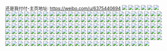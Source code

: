 还是我付付-主页地址: https://weibo.com/u/6375440694 
![](https://wx4.sinaimg.cn/mw2000/006XsHmCly1h9l3xa9d4tj30u01hcwt0.jpg) 
![](https://wx4.sinaimg.cn/mw2000/006XsHmCly1h9impcyq0fj32c03401kz.jpg) 
![](https://wx4.sinaimg.cn/mw2000/006XsHmCly1h9impok6iqj32c0340b2a.jpg) 
![](https://wx4.sinaimg.cn/mw2000/006XsHmCly1h9hn7cn4n5j32eo37k4qs.jpg) 
![](https://wx4.sinaimg.cn/mw2000/006XsHmCly1h9fw2rrgkpj32c03407wi.jpg) 
![](https://wx4.sinaimg.cn/mw2000/006XsHmCly1h9fw2tjgztj32c0340u0x.jpg) 
![](https://wx4.sinaimg.cn/mw2000/006XsHmCly1h9am6xmukyj31o0280npd.jpg) 
![](https://wx4.sinaimg.cn/mw2000/006XsHmCly1h9am70do1uj31o0280npd.jpg) 
![](https://wx4.sinaimg.cn/mw2000/006XsHmCly1h92jwruz0hj30v91nkgul.jpg) 
![](https://wx4.sinaimg.cn/mw2000/006XsHmCly1h8t95653pxj33402c0e82.jpg) 
![](https://wx4.sinaimg.cn/mw2000/006XsHmCly1h8t954nz8aj31o0280kjl.jpg) 
![](https://wx4.sinaimg.cn/mw2000/006XsHmCly1h8rh7rmykrj31o0280x2b.jpg) 
![](https://wx4.sinaimg.cn/mw2000/006XsHmCly1h8rh7p8h7oj31o0280nl4.jpg) 
![](https://wx4.sinaimg.cn/mw2000/006XsHmCly1h8rh7sxz56j324l2w2qv5.jpg) 
![](https://wx4.sinaimg.cn/mw2000/006XsHmCly1h8g4mi8z6uj31o0280qug.jpg) 
![](https://wx4.sinaimg.cn/mw2000/006XsHmCly1h8g4mitd7ij33402c0u0x.jpg) 
![](https://wx4.sinaimg.cn/mw2000/006XsHmCly1h8g4mlgpltj32c03407wi.jpg) 
![](https://wx4.sinaimg.cn/mw2000/006XsHmCly1h8g4mn4beaj32c0340kjl.jpg) 
![](https://wx4.sinaimg.cn/mw2000/006XsHmCly1h8g4mnygcwj32c03404qq.jpg) 
![](https://wx4.sinaimg.cn/mw2000/006XsHmCly1h8g4mosrbhj32c0340b29.jpg) 
![](https://wx4.sinaimg.cn/mw2000/006XsHmCly1h8d5033ty1j32c03407wi.jpg) 
![](https://wx4.sinaimg.cn/mw2000/006XsHmCly1h8d50abk72j32c0340qv7.jpg) 
![](https://wx4.sinaimg.cn/mw2000/006XsHmCly1h8aecpz0oxj32c0340qv6.jpg) 
![](https://wx4.sinaimg.cn/mw2000/006XsHmCly1h8aecruc19j324836c7wi.jpg) 
![](https://wx4.sinaimg.cn/mw2000/006XsHmCly1h8888mluzgj31401hcqit.jpg) 
![](https://wx4.sinaimg.cn/mw2000/006XsHmCly1h86nxpa7k8j32dr36c7wi.jpg) 
![](https://wx4.sinaimg.cn/mw2000/006XsHmCly1h83udnoktcj32c0340kjp.jpg) 
![](https://wx4.sinaimg.cn/mw2000/006XsHmCly1h83udlij00j31o0280kjl.jpg) 
![](https://wx4.sinaimg.cn/mw2000/006XsHmCly1h83udqxngfj32c0340npi.jpg) 
![](https://wx4.sinaimg.cn/mw2000/006XsHmCly1h83udk6bzvj31o0280e82.jpg) 
![](https://wx4.sinaimg.cn/mw2000/006XsHmCly1h82rnusfrej31o0280kjl.jpg) 
![](https://wx4.sinaimg.cn/mw2000/006XsHmCly1h82rnszrycj32c03401kz.jpg) 
![](https://wx4.sinaimg.cn/mw2000/006XsHmCly1h7za48o2p3j30u01400xt.jpg) 
![](https://wx4.sinaimg.cn/mw2000/006XsHmCly1h7za48bpedj30u0140qii.jpg) 
![](https://wx4.sinaimg.cn/mw2000/006XsHmCly1h7vo1c3u60j30u01407gi.jpg) 
![](https://wx4.sinaimg.cn/mw2000/006XsHmCly1h7vo1cm1c5j30u0140te6.jpg) 
![](https://wx4.sinaimg.cn/mw2000/006XsHmCly1h7vo1dqtjfj30u0140wkl.jpg) 
![](https://wx4.sinaimg.cn/mw2000/006XsHmCly1h7sxh1kxw8j30u0140ndd.jpg) 
![](https://wx4.sinaimg.cn/mw2000/006XsHmCly1h7ovz2ye0aj32c03401ky.jpg) 
![](https://wx4.sinaimg.cn/mw2000/006XsHmCly1h7ovytyew0j32c0340e81.jpg) 
![](https://wx4.sinaimg.cn/mw2000/006XsHmCly1h7ovz44u2wj32c0340qv5.jpg) 
![](https://wx4.sinaimg.cn/mw2000/006XsHmCly1h7ogj2gxwtj32c0340e81.jpg) 
![](https://wx4.sinaimg.cn/mw2000/006XsHmCly1h7ogj1r2epj32c0340e81.jpg) 
![](https://wx4.sinaimg.cn/mw2000/006XsHmCly1h7ogj38020j32c0340qv5.jpg) 
![](https://wx4.sinaimg.cn/mw2000/006XsHmCly1h7iggae1zbj32c03401ky.jpg) 
![](https://wx4.sinaimg.cn/mw2000/006XsHmCly1h7goiyd033j31zv1zv4qp.jpg) 
![](https://wx4.sinaimg.cn/mw2000/006XsHmCly1h7goizozykj32c0340n2g.jpg) 
![](https://wx4.sinaimg.cn/mw2000/006XsHmCly1h7goj424ubj32c0340kjl.jpg) 
![](https://wx4.sinaimg.cn/mw2000/006XsHmCly1h7goj1irdlj32c03404qs.jpg) 
![](https://wx4.sinaimg.cn/mw2000/006XsHmCly1h7goixgjlkj33402c0kjl.jpg) 
![](https://wx4.sinaimg.cn/mw2000/006XsHmCly1h7goj39j4qj32c0340hdt.jpg) 
![](https://wx4.sinaimg.cn/mw2000/006XsHmCly1h7goj61tc4j31sx2pv7wi.jpg) 
![](https://wx4.sinaimg.cn/mw2000/006XsHmCly1h7goj5h530j31o02807h9.jpg) 
![](https://wx4.sinaimg.cn/mw2000/006XsHmCly1h7d5wu2nrsj31sb2klu0x.jpg) 
![](https://wx4.sinaimg.cn/mw2000/006XsHmCly1h7d5qcw75jj326g2cex6q.jpg) 
![](https://wx4.sinaimg.cn/mw2000/006XsHmCly1h7d5wt0n34j324y2kchdu.jpg) 
![](https://wx4.sinaimg.cn/mw2000/006XsHmCly1h77iz283mrj32c0340b2a.jpg) 
![](https://wx4.sinaimg.cn/mw2000/006XsHmCly1h77iz5ytjzj31o028042p.jpg) 
![](https://wx4.sinaimg.cn/mw2000/006XsHmCly1h77izccv6gj31o0280hdt.jpg) 
![](https://wx4.sinaimg.cn/mw2000/006XsHmCly1h75827t2wvj31o0280n3f.jpg) 
![](https://wx4.sinaimg.cn/mw2000/006XsHmCly1h6x4ky40r3j31o0280k09.jpg) 
![](https://wx4.sinaimg.cn/mw2000/006XsHmCly1h6x4l9agswj30u0140tk5.jpg) 
![](https://wx4.sinaimg.cn/mw2000/006XsHmCly1h6nuovub3jj32dr3671kz.jpg) 
![](https://wx4.sinaimg.cn/mw2000/006XsHmCly1h6d6wy9ogkj31o0280kjl.jpg) 
![](https://wx4.sinaimg.cn/mw2000/006XsHmCly1h6d6wztix4j31o0280npd.jpg) 
![](https://wx4.sinaimg.cn/mw2000/006XsHmCly1h6d6wx5d1jj31o0280q90.jpg) 
![](https://wx4.sinaimg.cn/mw2000/006XsHmCly1h5ucfrv1p8j33402c0x6q.jpg) 
![](https://wx4.sinaimg.cn/mw2000/006XsHmCly1h5losd92saj32c0340kjl.jpg) 
![](https://wx4.sinaimg.cn/mw2000/006XsHmCly1h5losdyiquj30zk0zk12j.jpg) 
![](https://wx4.sinaimg.cn/mw2000/006XsHmCly1h5b5nf40cfj31o0280npd.jpg) 
![](https://wx4.sinaimg.cn/mw2000/006XsHmCly1h5b5nc2050j31o02807wh.jpg) 
![](https://wx4.sinaimg.cn/mw2000/006XsHmCly1h4luckzainj32c0340u0y.jpg) 
![](https://wx4.sinaimg.cn/mw2000/006XsHmCly1h4lucivaifj32c03404qr.jpg) 
![](https://wx4.sinaimg.cn/mw2000/006XsHmCly1h3sexq3pppj31o0280npd.jpg) 
![](https://wx4.sinaimg.cn/mw2000/006XsHmCly1h3sexqu5xsj31o0280npd.jpg) 
![](https://wx4.sinaimg.cn/mw2000/006XsHmCly1h3sexpdig8j31o0280qv5.jpg) 
![](https://wx4.sinaimg.cn/mw2000/006XsHmCly1h3sexrhc7gj31o0280npd.jpg) 
![](https://wx4.sinaimg.cn/mw2000/006XsHmCly1h3oy8b5wxrj31o02804qp.jpg) 
![](https://wx4.sinaimg.cn/mw2000/006XsHmCly1h3oy87an48j31o0280b29.jpg) 
![](https://wx4.sinaimg.cn/mw2000/006XsHmCly1h385b2jr5dj31o0280e81.jpg) 
![](https://wx4.sinaimg.cn/mw2000/006XsHmCly1h385bo1k1ij30wi1ycqse.jpg) 
![](https://wx4.sinaimg.cn/mw2000/006XsHmCly1h19n1r7hrwj30wi0o8tjh.jpg) 
![](https://wx4.sinaimg.cn/mw2000/006XsHmCly1h19n1qqnpwj32c03404qq.jpg) 
![](https://wx4.sinaimg.cn/mw2000/006XsHmCly1h18gfi5510j31o0280e82.jpg) 
![](https://wx4.sinaimg.cn/mw2000/006XsHmCly1h1650sxbv3j31o0280b29.jpg) 
![](https://wx4.sinaimg.cn/mw2000/006XsHmCly1h13dxep7loj30wi0o8tjh.jpg) 
![](https://wx4.sinaimg.cn/mw2000/006XsHmCly1h13dxed11wj32c03404qq.jpg) 
![](https://wx4.sinaimg.cn/mw2000/006XsHmCly1h0da091sacj31o0280nov.jpg) 
![](https://wx4.sinaimg.cn/mw2000/006XsHmCly1h0da0b4stvj31o02801kx.jpg) 
![](https://wx4.sinaimg.cn/mw2000/006XsHmCly1h0ayjbi7mbj31o0280e81.jpg) 
![](https://wx4.sinaimg.cn/mw2000/006XsHmCly1h01pplj4qfj30u0140gol.jpg) 
![](https://wx4.sinaimg.cn/mw2000/006XsHmCly1gzww5dtfgyj31o0280x5t.jpg) 
![](https://wx4.sinaimg.cn/mw2000/006XsHmCly1gzww5dg70ej31o0280azo.jpg) 
![](https://wx4.sinaimg.cn/mw2000/006XsHmCly1gzrs7gakzqj30zg1h6wub.jpg) 
![](https://wx4.sinaimg.cn/mw2000/006XsHmCly1gyrwhodm1bj31i727ztsh.jpg) 
![](https://wx4.sinaimg.cn/mw2000/006XsHmCly1gyrwhos2vxj31o02807hw.jpg) 
![](https://wx4.sinaimg.cn/mw2000/006XsHmCly1gyrwhno5vwj32801o0x6p.jpg) 
![](https://wx4.sinaimg.cn/mw2000/006XsHmCly1gxqibt0d2zj33402c0kjn.jpg) 
![](https://wx4.sinaimg.cn/mw2000/006XsHmCly1gxqibu45sqj30vc15snah.jpg) 
![](https://wx4.sinaimg.cn/mw2000/006XsHmCly1gxqicsz94aj30wi1ccdut.jpg) 
![](https://wx4.sinaimg.cn/mw2000/006XsHmCly1gxqibp96e7j30wi1ycqaj.jpg) 
![](https://wx4.sinaimg.cn/mw2000/006XsHmCly1gxdqj1a016j31o02801kx.jpg) 
![](https://wx4.sinaimg.cn/mw2000/006XsHmCly1gxch02pfjrj32c03404qr.jpg) 
![](https://wx4.sinaimg.cn/mw2000/006XsHmCly1gxch01sfr8j31o02804qp.jpg) 
![](https://wx4.sinaimg.cn/mw2000/006XsHmCly1gxch03o5wfj31o02801kx.jpg) 
![](https://wx4.sinaimg.cn/mw2000/006XsHmCly1gxch03ar8wj31o02801ky.jpg) 
![](https://wx4.sinaimg.cn/mw2000/006XsHmCly1gxch04jz2aj32c02c0hdu.jpg) 
![](https://wx4.sinaimg.cn/mw2000/006XsHmCly1gxch076119j32c02c0b2a.jpg) 
![](https://wx4.sinaimg.cn/mw2000/006XsHmCly1gxch1hztw4j32c02c0kjl.jpg) 
![](https://wx4.sinaimg.cn/mw2000/006XsHmCly1gxch5trsqsj32c0340x6q.jpg) 
![](https://wx4.sinaimg.cn/mw2000/006XsHmCly1gxch5s54o2j32c02c01ky.jpg) 
![](https://wx4.sinaimg.cn/mw2000/006XsHmCly1gx94pgf6ryj30mi0u0ai3.jpg) 
![](https://wx4.sinaimg.cn/mw2000/006XsHmCly1gx5iq3y7r2j32c03401kz.jpg) 
![](https://wx4.sinaimg.cn/mw2000/006XsHmCly1gx5ipy3ivmj32c03404qq.jpg) 
![](https://wx4.sinaimg.cn/mw2000/006XsHmCly1gx5ipsosxwj32c0340qv7.jpg) 
![](https://wx4.sinaimg.cn/mw2000/006XsHmCly1gx5iq0hw1hj32c0340qv6.jpg) 
![](https://wx4.sinaimg.cn/mw2000/006XsHmCly1gx5it2xir5j32c0340npd.jpg) 
![](https://wx4.sinaimg.cn/mw2000/006XsHmCly1gx5iprbn7kj32c03404qr.jpg) 
![](https://wx4.sinaimg.cn/mw2000/006XsHmCly1gx5ipv1ma6j32c0340u0y.jpg) 
![](https://wx4.sinaimg.cn/mw2000/006XsHmCly1gx5ipz9ry6j32c02c01ky.jpg) 
![](https://wx4.sinaimg.cn/mw2000/006XsHmCly1gx5isl07myj33402c0b2a.jpg) 
![](https://wx4.sinaimg.cn/mw2000/006XsHmCly1gx1168u7cgj32c0340b2a.jpg) 
![](https://wx4.sinaimg.cn/mw2000/006XsHmCly1gwxjclqf5hj31o02804qq.jpg) 
![](https://wx4.sinaimg.cn/mw2000/006XsHmCly1gwxjcjq8fmj31o0280b2a.jpg) 
![](https://wx4.sinaimg.cn/mw2000/006XsHmCly1gwxjcriqaaj31o02801ky.jpg) 
![](https://wx4.sinaimg.cn/mw2000/006XsHmCly1gwwejn3zkej31o01o07wh.jpg) 
![](https://wx4.sinaimg.cn/mw2000/006XsHmCly1gwwejivay9j31o0280aub.jpg) 
![](https://wx4.sinaimg.cn/mw2000/006XsHmCly1gwwejm6iwbj32c03404qs.jpg) 
![](https://wx4.sinaimg.cn/mw2000/006XsHmCly1gwwejhklpnj32c0340b2a.jpg) 
![](https://wx4.sinaimg.cn/mw2000/006XsHmCly1gwob5rtvatj32c03404qr.jpg) 
![](https://wx4.sinaimg.cn/mw2000/006XsHmCly1gwob5tjgf9j32c0340hdu.jpg) 
![](https://wx4.sinaimg.cn/mw2000/006XsHmCly1gwob5v5btnj333y1lw4qq.jpg) 
![](https://wx4.sinaimg.cn/mw2000/006XsHmCly1gwob5wvt47j32c0340kjm.jpg) 
![](https://wx4.sinaimg.cn/mw2000/006XsHmCly1gwkuxq246wj31o01o04qp.jpg) 
![](https://wx4.sinaimg.cn/mw2000/006XsHmCly1gwblg51nroj32c0340e82.jpg) 
![](https://wx4.sinaimg.cn/mw2000/006XsHmCly1gwblg77mn2j32c0340b2a.jpg) 
![](https://wx4.sinaimg.cn/mw2000/006XsHmCly1gw858qyqxij31o01o0u0g.jpg) 
![](https://wx4.sinaimg.cn/mw2000/006XsHmCly1gw858saw6bj31o01o01kx.jpg) 
![](https://wx4.sinaimg.cn/mw2000/006XsHmCly1gw6y1zur1oj32c02c04qq.jpg) 
![](https://wx4.sinaimg.cn/mw2000/006XsHmCly1gw4nbkoomvj31o01o07wh.jpg) 
![](https://wx4.sinaimg.cn/mw2000/006XsHmCly1gw4nbiqpg9j31o01o04qp.jpg) 
![](https://wx4.sinaimg.cn/mw2000/006XsHmCly1gw4nbjqm6lj31o01o07wh.jpg) 
![](https://wx4.sinaimg.cn/mw2000/006XsHmCly1gvzwk75w3qj31o01o0qsx.jpg) 
![](https://wx4.sinaimg.cn/mw2000/006XsHmCly1gvzwk6wh9hj31o01o0kiu.jpg) 
![](https://wx4.sinaimg.cn/mw2000/006XsHmCly1gvl0armtrpj62c03401kz02.jpg) 
![](https://wx4.sinaimg.cn/mw2000/006XsHmCly1gugiaxyopuj62c0340x6q02.jpg) 
![](https://wx4.sinaimg.cn/mw2000/006XsHmCly1gugib71eacj62c0340u0y02.jpg) 
![](https://wx4.sinaimg.cn/mw2000/006XsHmCly1gugib37fbmj61o0280e8102.jpg) 
![](https://wx4.sinaimg.cn/mw2000/006XsHmCly1gugib12zruj63402c0x6q02.jpg) 
![](https://wx4.sinaimg.cn/mw2000/006XsHmCly1gugiau61wuj61o0280u0x02.jpg) 
![](https://wx4.sinaimg.cn/mw2000/006XsHmCly1gugicfa7ykj62c03401ky02.jpg) 
![](https://wx4.sinaimg.cn/mw2000/006XsHmCly1gu62qo2ehqj30u014043e.jpg) 
![](https://wx4.sinaimg.cn/mw2000/006XsHmCly1gu4wb38c44j30u01hc47n.jpg) 
![](https://wx4.sinaimg.cn/mw2000/006XsHmCly1gu4wb2ofo1j30u01hcjwp.jpg) 
